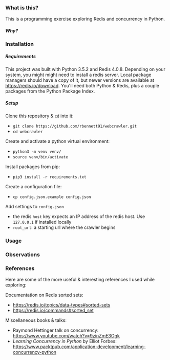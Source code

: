 ### What is this?
This is a programming exercise exploring Redis and concurrency in Python. 

##### Why?

### Installation

##### Requirements
This project was built with Python 3.5.2 and Redis 4.0.8. Depending on
your system, you might might need to install a redis server. Local package 
managers should have a copy of it, but newer versions are available at
https://redis.io/download. You'll need both Python & Redis, plus a couple
packages from the Python Package Index.

##### Setup
Clone this repository & `cd` into it:
* ```git clone https://github.com/rbennett91/webcrawler.git```
* ```cd webcrawler```

Create and activate a python virtual environment:
* ```python3 -m venv venv/```
* ```source venv/bin/activate```

Install packages from pip:
* ```pip3 install -r requirements.txt```

Create a configuration file:
* ```cp config.json.example config.json```

Add settings to `config.json`
* the redis `host` key expects an IP address of the redis host. Use `127.0.0.1`
if installed locally
* `root_url`: a starting url where the crawler begins

### Usage

### Observations

### References
Here are some of the more useful & interesting references I used while exploring:

Documentation on Redis sorted sets:
* https://redis.io/topics/data-types#sorted-sets
* https://redis.io/commands#sorted_set

Miscellaneous books & talks:
* Raymond Hettinger talk on concurrency: https://www.youtube.com/watch?v=9zinZmE3Ogk
* _Learning Concurrency in Python_ by Elliot Forbes: https://www.packtpub.com/application-development/learning-concurrency-python
